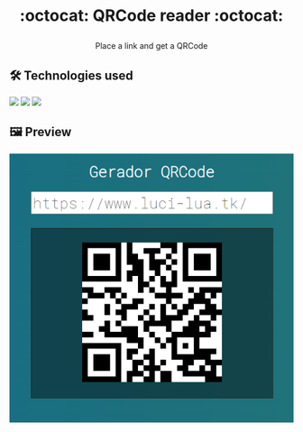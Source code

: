 # <p align="center">:octocat: QRCode reader :octocat:</p>

<p align="center">Place a link and get a QRCode</p>

## 🛠 Technologies used

<img src="https://img.shields.io/badge/html5-%23E34F26.svg?style=for-the-badge&logo=html5&logoColor=white">
<img src="https://img.shields.io/badge/css3-%231572B6.svg?style=for-the-badge&logo=css3&logoColor=white">
<img src="https://img.shields.io/badge/vuejs-%2335495e.svg?style=for-the-badge&logo=vuedotjs&logoColor=%234FC08D">


## 🖼 Preview

<img src="print.png"/>
